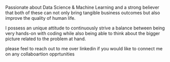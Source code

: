 Passionate about Data Science & Machine Learning  and a strong believer that both of these can not only  bring tangible  business outcomes but also improve the quality of human life.

I possess an unique attitude to continuously strive a  balance between being very hands-on with coding while also being able to think about the bigger picture related to the problem at hand.

please feel to reach out to me over linkedin if you would like to connect me on any collaboartion opprtunities

<!--
**satmohap/satmohap** is a ✨ _special_ ✨ repository because its `README.md` (this file) appears on your GitHub profile.

Here are some ideas to get you started:

- 🔭 I’m currently working on ...
- 🌱 I’m currently learning ...
- 👯 I’m looking to collaborate on ...
- 🤔 I’m looking for help with ...
- 💬 Ask me about ...
- 📫 How to reach me: ...
- 😄 Pronouns: ...
- ⚡ Fun fact: ...
-->

